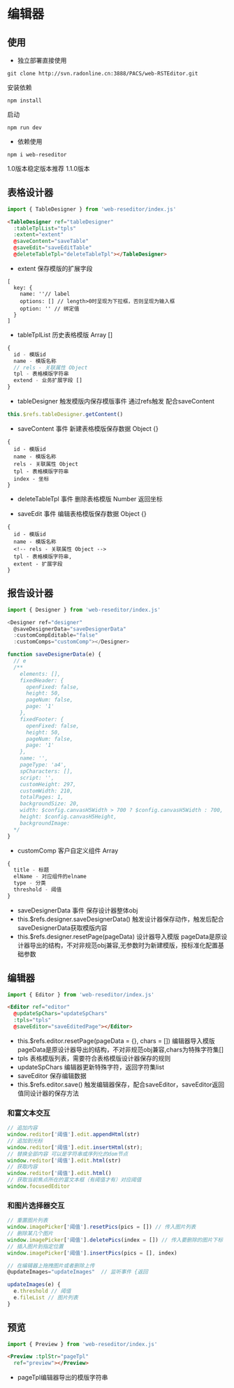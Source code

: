 # 编辑器
## 使用
- 独立部署直接使用
```
git clone http://svn.radonline.cn:3888/PACS/web-RSTEditor.git
```

安装依赖
```
npm install
```

启动
```
npm run dev
```

- 依赖使用
```
npm i web-reseditor
```
1.0版本稳定版本推荐 1.1.0版本

## 表格设计器
```js
import { TableDesigner } from 'web-reseditor/index.js'
```

```html
<TableDesigner ref="tableDesigner"
  :tableTplList="tpls" 
  :extent="extent"
  @saveContent="saveTable"
  @saveEdit="saveEditTable"
  @deleteTableTpl="deleteTableTpl"></TableDesigner>
```

- extent 保存模版的扩展字段
```
[
  key: {
    name: ''// label
    options: [] // length>0时呈现为下拉框，否则呈现为输入框
    option: '' // 绑定值
  }
]
```
- tableTplList 历史表格模版 Array []
```js
{
  id - 模版id
  name - 模版名称
  // rels - 关联属性 Object
  tpl - 表格模版字符串
  extend - 业务扩展字段 []
}
```
- tableDesigner 触发模版内保存模版事件 通过refs触发 配合saveContent
```js
this.$refs.tableDesigner.getContent()
```

- saveContent 事件 新建表格模版保存数据 Object {}
```
{
  id - 模版id
  name - 模版名称
  rels - 关联属性 Object
  tpl - 表格模版字符串
  index - 坐标
}
```

- deleteTableTpl 事件 删除表格模版 Number 返回坐标

- saveEdit 事件 编辑表格模版保存数据 Object {}
```
{
  id - 模版id
  name - 模版名称
  <!-- rels - 关联属性 Object -->
  tpl - 表格模版字符串,
  extent - 扩展字段
}
```

## 报告设计器
```js
import { Designer } from 'web-reseditor/index.js'
```

```js
<Designer ref="designer"
  @saveDesignerData="saveDesignerData"
  :customCompEditable="false"
  :customComps="customComp"></Designer>

function saveDesignerData(e) {
  // e
  /**
    elements: [],
    fixedHeader: {
      openFixed: false,
      height: 50,
      pageNum: false,
      page: '1'
    },
    fixedFooter: {
      openFixed: false,
      height: 50,
      pageNum: false,
      page: '1'
    },
    name: '',
    pageType: 'a4',
    spCharacters: [],
    script: '',
    customHeight: 297,
    customWidth: 210,
    totalPages: 1,
    backgroundSize: 20,
    width: $config.canvasH5Width > 700 ? $config.canvasH5Width : 700,
    height: $config.canvasH5Height,
    backgroundImage:
  */
}
```

- customComp 客户自定义组件 Array
```js
{
  title - 标题
  elName - 对应组件的elname
  type - 分类
  threshold - 阈值
}
```

- saveDesignerData 事件 保存设计器整体obj
- this.$refs.designer.saveDesignerData() 触发设计器保存动作，触发后配合saveDesignerData获取模版内容
- this.$refs.designer.resetPage(pageData) 设计器导入模版 pageData是原设计器导出的结构，不对非规范obj兼容,无参数时为新建模版，按标准化配置基础参数

## 编辑器
```js
import { Editor } from 'web-reseditor/index.js'
```

```html
<Editor ref="editor"
  @updateSpChars="updateSpChars"
  :tpls="tpls"
  @saveEditor="saveEditedPage"></Editor>
```
- this.$refs.editor.resetPage(pageData = {}, chars = []) 编辑器导入模版 pageData是原设计器导出的结构，不对非规范obj兼容,chars为特殊字符集[]
- tpls 表格模版列表，需要符合表格模版设计器保存的规则
- updateSpChars 编辑器更新特殊字符，返回字符集list
- saveEditor 保存编辑数据
- this.$refs.editor.save() 触发编辑器保存，配合saveEditor，saveEditor返回值同设计器的保存方法

### 和富文本交互
```js
// 追加内容
window.reditor['阈值'].edit.appendHtml(str)
// 追加到光标
window.reditor['阈值'].edit.insertHtml(str);
// 替换全部内容 可以是字符串或序列化的dom节点
window.reditor['阈值'].edit.html(str) 
// 获取内容
window.reditor['阈值'].edit.html()
// 获取当前焦点所在的富文本框（有阈值才有）对应阈值
window.focusedEditor
```

### 和图片选择器交互
```js
// 重置图片列表
window.imagePicker['阈值'].resetPics(pics = []) // 传入图片列表
// 删除某几个图片
window.imagePicker['阈值'].deletePics(index = []) // 传入要删除的图片下标
// 插入图片到指定位置
window.imagePicker['阈值'].insertPics(pics = [], index)

// 在编辑器上拖拽图片或者删除上传
@updateImages="updateImages"  // 监听事件 {返回

updateImages(e) {
  e.threshold // 阈值
  e.fileList // 图片列表
}
```

## 预览
```js
import { Preview } from 'web-reseditor/index.js'
```

```html
<Preview :tplStr="pageTpl"
  ref="preview"></Preview>
```

- pageTpl编辑器导出的模版字符串